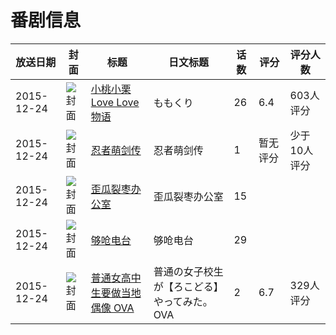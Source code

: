 # 番剧信息

|放送日期|封面|标题|日文标题|话数|评分|评分人数|
|---|---|---|---|---|---|---|
|2015-12-24|![封面](https://lain.bgm.tv/pic/cover/c/19/2a/126175_99Klv.jpg)|[小桃小栗 Love Love物语](https://bangumi.tv/subject/126175)|ももくり|26|6.4|603人评分|
|2015-12-24|![封面](https://lain.bgm.tv/pic/cover/c/f7/50/162634_8wrpe.jpg)|[忍者萌剑传](https://bangumi.tv/subject/162634)|忍者萌剑传|1|暂无评分|少于10人评分|
|2015-12-24|![封面](https://lain.bgm.tv/pic/cover/c/4c/f5/175980_SKLl4.jpg)|[歪瓜裂枣办公室](https://bangumi.tv/subject/175980)|歪瓜裂枣办公室|15|||
|2015-12-24|![封面](https://lain.bgm.tv/pic/cover/c/e2/d9/176542_79SIM.jpg)|[够呛电台](https://bangumi.tv/subject/176542)|够呛电台|29|||
|2015-12-24|![封面](https://lain.bgm.tv/pic/cover/c/1c/a3/137062_a6at2.jpg)|[普通女高中生要做当地偶像 OVA](https://bangumi.tv/subject/137062)|普通の女子校生が【ろこどる】やってみた。 OVA|2|6.7|329人评分|
